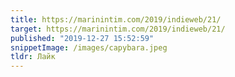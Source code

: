 ```yaml
---
title: https://marinintim.com/2019/indieweb/21/
target: https://marinintim.com/2019/indieweb/21/
published: "2019-12-27 15:52:59"
snippetImage: /images/capybara.jpeg
tldr: Лайк
---
```

